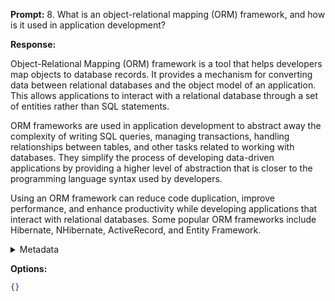 **Prompt:**
8. What is an object-relational mapping (ORM) framework, and how is it used in application development?

**Response:**

  Object-Relational Mapping (ORM) framework is a tool that helps developers map objects to database records. It provides a mechanism for converting data between relational databases and the object model of an application. This allows applications to interact with a relational database through a set of entities rather than SQL statements.

ORM frameworks are used in application development to abstract away the complexity of writing SQL queries, managing transactions, handling relationships between tables, and other tasks related to working with databases. They simplify the process of developing data-driven applications by providing a higher level of abstraction that is closer to the programming language syntax used by developers.

Using an ORM framework can reduce code duplication, improve performance, and enhance productivity while developing applications that interact with relational databases. Some popular ORM frameworks include Hibernate, NHibernate, ActiveRecord, and Entity Framework.

<details><summary>Metadata</summary>

- Duration: 23987 ms
- Datetime: 2024-01-11T18:15:34.096549
- Model: dolphin-2.5-mixtral-8x7b

</details>

**Options:**
```json
{}
```

